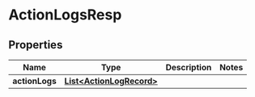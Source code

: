 # ActionLogsResp

## Properties
Name | Type | Description | Notes
------------ | ------------- | ------------- | -------------
**actionLogs** | [**List&lt;ActionLogRecord&gt;**](ActionLogRecord.md) |  | 
